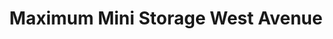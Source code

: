 ---
title: "Maximum Mini Storage West Avenue"
url: /san-antonio/maximum-mini-storage-west-avenue/
shop: Mieten
---